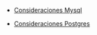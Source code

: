 

- [Consideraciones Mysql](mysqlrecomendations.md)


- [Consideraciones Postgres](postgresrecomendations.md)
